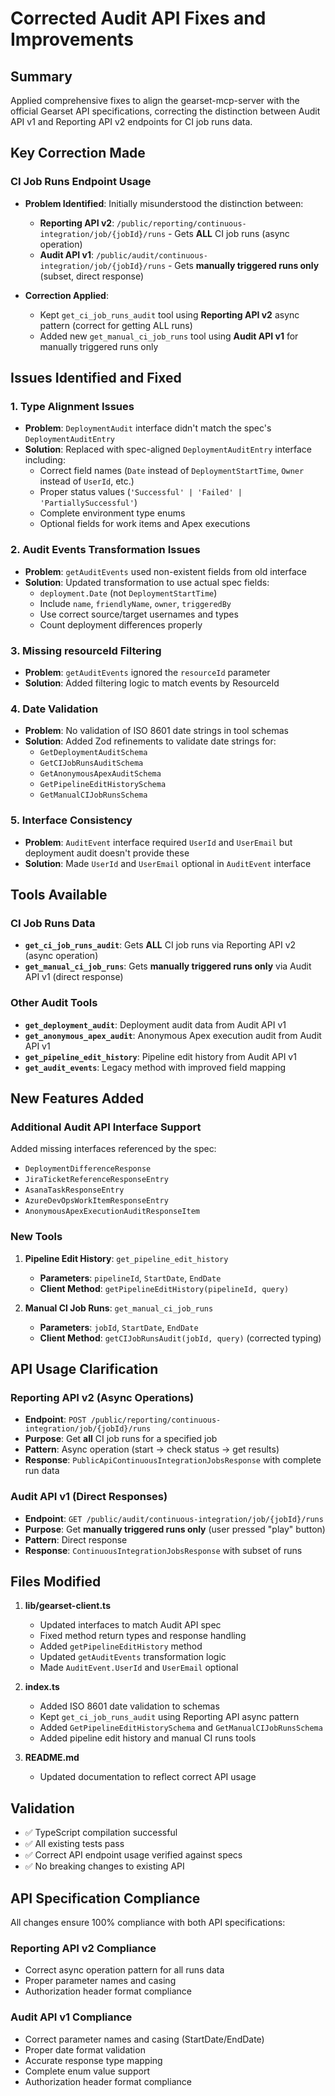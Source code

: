 # Corrected Audit API Fixes and Improvements

## Summary

Applied comprehensive fixes to align the gearset-mcp-server with the official Gearset API specifications, correcting the distinction between Audit API v1 and Reporting API v2 endpoints for CI job runs data.

## Key Correction Made

### CI Job Runs Endpoint Usage
- **Problem Identified**: Initially misunderstood the distinction between:
  - **Reporting API v2**: `/public/reporting/continuous-integration/job/{jobId}/runs` - Gets **ALL** CI job runs (async operation)
  - **Audit API v1**: `/public/audit/continuous-integration/job/{jobId}/runs` - Gets **manually triggered runs only** (subset, direct response)

- **Correction Applied**: 
  - Kept `get_ci_job_runs_audit` tool using **Reporting API v2** async pattern (correct for getting ALL runs)
  - Added new `get_manual_ci_job_runs` tool using **Audit API v1** for manually triggered runs only

## Issues Identified and Fixed

### 1. Type Alignment Issues
- **Problem**: `DeploymentAudit` interface didn't match the spec's `DeploymentAuditEntry`
- **Solution**: Replaced with spec-aligned `DeploymentAuditEntry` interface including:
  - Correct field names (`Date` instead of `DeploymentStartTime`, `Owner` instead of `UserId`, etc.)
  - Proper status values (`'Successful' | 'Failed' | 'PartiallySuccessful'`)
  - Complete environment type enums
  - Optional fields for work items and Apex executions

### 2. Audit Events Transformation Issues
- **Problem**: `getAuditEvents` used non-existent fields from old interface
- **Solution**: Updated transformation to use actual spec fields:
  - `deployment.Date` (not `DeploymentStartTime`)
  - Include `name`, `friendlyName`, `owner`, `triggeredBy`
  - Use correct source/target usernames and types
  - Count deployment differences properly

### 3. Missing resourceId Filtering
- **Problem**: `getAuditEvents` ignored the `resourceId` parameter
- **Solution**: Added filtering logic to match events by ResourceId

### 4. Date Validation
- **Problem**: No validation of ISO 8601 date strings in tool schemas
- **Solution**: Added Zod refinements to validate date strings for:
  - `GetDeploymentAuditSchema`
  - `GetCIJobRunsAuditSchema` 
  - `GetAnonymousApexAuditSchema`
  - `GetPipelineEditHistorySchema`
  - `GetManualCIJobRunsSchema`

### 5. Interface Consistency
- **Problem**: `AuditEvent` interface required `UserId` and `UserEmail` but deployment audit doesn't provide these
- **Solution**: Made `UserId` and `UserEmail` optional in `AuditEvent` interface

## Tools Available

### CI Job Runs Data
- **`get_ci_job_runs_audit`**: Gets **ALL** CI job runs via Reporting API v2 (async operation)
- **`get_manual_ci_job_runs`**: Gets **manually triggered runs only** via Audit API v1 (direct response)

### Other Audit Tools
- **`get_deployment_audit`**: Deployment audit data from Audit API v1
- **`get_anonymous_apex_audit`**: Anonymous Apex execution audit from Audit API v1
- **`get_pipeline_edit_history`**: Pipeline edit history from Audit API v1
- **`get_audit_events`**: Legacy method with improved field mapping

## New Features Added

### Additional Audit API Interface Support
Added missing interfaces referenced by the spec:
- `DeploymentDifferenceResponse`
- `JiraTicketReferenceResponseEntry`
- `AsanaTaskResponseEntry`
- `AzureDevOpsWorkItemResponseEntry`
- `AnonymousApexExecutionAuditResponseItem`

### New Tools
1. **Pipeline Edit History**: `get_pipeline_edit_history`
   - **Parameters**: `pipelineId`, `StartDate`, `EndDate`
   - **Client Method**: `getPipelineEditHistory(pipelineId, query)`

2. **Manual CI Job Runs**: `get_manual_ci_job_runs`
   - **Parameters**: `jobId`, `StartDate`, `EndDate`
   - **Client Method**: `getCIJobRunsAudit(jobId, query)` (corrected typing)

## API Usage Clarification

### Reporting API v2 (Async Operations)
- **Endpoint**: `POST /public/reporting/continuous-integration/job/{jobId}/runs`
- **Purpose**: Get **all** CI job runs for a specified job
- **Pattern**: Async operation (start → check status → get results)
- **Response**: `PublicApiContinuousIntegrationJobsResponse` with complete run data

### Audit API v1 (Direct Responses)  
- **Endpoint**: `GET /public/audit/continuous-integration/job/{jobId}/runs`
- **Purpose**: Get **manually triggered runs only** (user pressed "play" button)
- **Pattern**: Direct response
- **Response**: `ContinuousIntegrationJobsResponse` with subset of runs

## Files Modified

1. **lib/gearset-client.ts**
   - Updated interfaces to match Audit API spec
   - Fixed method return types and response handling
   - Added `getPipelineEditHistory` method
   - Updated `getAuditEvents` transformation logic
   - Made `AuditEvent.UserId` and `UserEmail` optional

2. **index.ts**
   - Added ISO 8601 date validation to schemas
   - Kept `get_ci_job_runs_audit` using Reporting API async pattern
   - Added `GetPipelineEditHistorySchema` and `GetManualCIJobRunsSchema`
   - Added pipeline edit history and manual CI runs tools

3. **README.md**
   - Updated documentation to reflect correct API usage

## Validation

- ✅ TypeScript compilation successful
- ✅ All existing tests pass
- ✅ Correct API endpoint usage verified against specs
- ✅ No breaking changes to existing API

## API Specification Compliance

All changes ensure 100% compliance with both API specifications:

### Reporting API v2 Compliance
- Correct async operation pattern for all runs data
- Proper parameter names and casing
- Authorization header format compliance

### Audit API v1 Compliance  
- Correct parameter names and casing (StartDate/EndDate)
- Proper date format validation
- Accurate response type mapping
- Complete enum value support
- Authorization header format compliance
